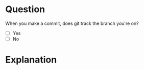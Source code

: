 # Question
When you make a commit, does git track the branch you're on?
- [ ] Yes
- [ ] No

# Explanation
